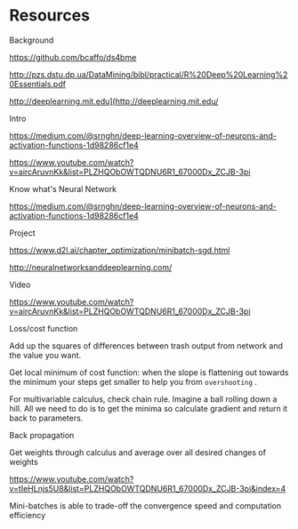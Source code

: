 # Resources

Background

https://github.com/bcaffo/ds4bme 

http://pzs.dstu.dp.ua/DataMining/bibl/practical/R%20Deep%20Learning%20Essentials.pdf

http://deeplearning.mit.edu](http://deeplearning.mit.edu/

Intro

https://medium.com/@srnghn/deep-learning-overview-of-neurons-and-activation-functions-1d98286cf1e4

https://www.youtube.com/watch?v=aircAruvnKk&list=PLZHQObOWTQDNU6R1_67000Dx_ZCJB-3pi

Know what's Neural Network

https://medium.com/@srnghn/deep-learning-overview-of-neurons-and-activation-functions-1d98286cf1e4

Project

https://www.d2l.ai/chapter_optimization/minibatch-sgd.html

http://neuralnetworksanddeeplearning.com/

Video

https://www.youtube.com/watch?v=aircAruvnKk&list=PLZHQObOWTQDNU6R1_67000Dx_ZCJB-3pi 

Loss/cost function

Add up the squares of differences between trash output from network and the value you want.

Get local minimum of cost function: when the slope is flattening out towards the minimum your steps get smaller to help you from `overshooting` . 

For multivariable calculus, check chain rule. Imagine a ball rolling down a hill. All we need to do is to get the minima so calculate gradient and return it back to parameters.

Back propagation

Get weights through calculus and average over all desired changes of weights

https://www.youtube.com/watch?v=tIeHLnjs5U8&list=PLZHQObOWTQDNU6R1_67000Dx_ZCJB-3pi&index=4

Mini-batches is able to trade-off the convergence speed and computation efficiency